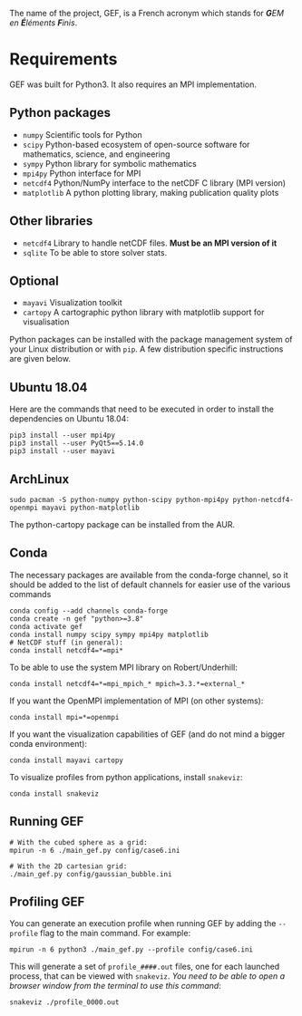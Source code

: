 The name of the project, GEF, is a French acronym which stands for ***G**EM en **É**léments **F**inis*.  

# Requirements

GEF was built for Python3.  It also requires an MPI implementation.

## Python packages
* `numpy` Scientific tools for Python
* `scipy` Python-based ecosystem of open-source software for mathematics, science, and engineering
* `sympy` Python library for symbolic mathematics
* `mpi4py` Python interface for MPI
* `netcdf4` Python/NumPy interface to the netCDF C library (MPI version)
* `matplotlib` A python plotting library, making publication quality plots

## Other libraries
* `netcdf4` Library to handle netCDF files. **Must be an MPI version of it**
* `sqlite` To be able to store solver stats.

## Optional
* `mayavi` Visualization toolkit
* `cartopy` A cartographic python library with matplotlib support for visualisation

Python packages can be installed with the package management system of your
Linux distribution or with `pip`.  A few distribution specific instructions
are given below.

## Ubuntu 18.04
Here are the commands that need to be executed in order to install the
dependencies on Ubuntu 18.04:
```
pip3 install --user mpi4py
pip3 install --user PyQt5==5.14.0
pip3 install --user mayavi
```

## ArchLinux
```
sudo pacman -S python-numpy python-scipy python-mpi4py python-netcdf4-openmpi mayavi python-matplotlib 
```
The python-cartopy package can be installed from the AUR.

## Conda
The necessary packages are available from the conda-forge channel, so it should
be added to the list of default channels for easier use of the various commands
```
conda config --add channels conda-forge
conda create -n gef "python>=3.8"
conda activate gef
conda install numpy scipy sympy mpi4py matplotlib
# NetCDF stuff (in general):
conda install netcdf4=*=mpi*
```

To be able to use the system MPI library on Robert/Underhill:
```
conda install netcdf4=*=mpi_mpich_* mpich=3.3.*=external_*
```

If you want the OpenMPI implementation of MPI (on other systems):
```
conda install mpi=*=openmpi
```

If you want the visualization capabilities of GEF (and do not mind a bigger
conda environment):
```
conda install mayavi cartopy
```

To visualize profiles from python applications, install `snakeviz`:
```
conda install snakeviz
```

## Running GEF

```
# With the cubed sphere as a grid:
mpirun -n 6 ./main_gef.py config/case6.ini

# With the 2D cartesian grid:
./main_gef.py config/gaussian_bubble.ini
```

## Profiling GEF

You can generate an execution profile when running GEF by adding the `--profile` flag to the main command. For example:
```
mpirun -n 6 python3 ./main_gef.py --profile config/case6.ini
```

This will generate a set of `profile_####.out` files, one for each launched process, that can be viewed with `snakeviz`. _You need to be able to open a browser window from the terminal to use this command_:
```
snakeviz ./profile_0000.out
```
